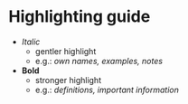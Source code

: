 # Highlighting guide
- *Italic*
	- gentler highlight
	- e.g.: *own names, examples, notes*
- **Bold**
	- stronger highlight
	- e.g.: *definitions, important information*
